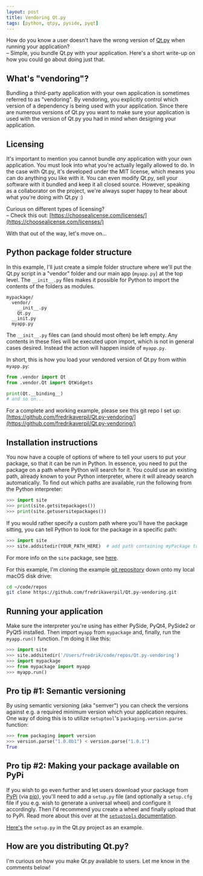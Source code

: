```yaml
---
layout: post
title: Vendoring Qt.py
tags: [python, qtpy, pyside, pyqt]
---
```


How do you know a user doesn't have the wrong version of [Qt.py](https://github.com/mottosso/Qt.py) when running your application?  
– Simple, you bundle Qt.py with your application. Here's a short write-up on how you could go about doing just that.

<!--more-->


## What's "vendoring"?

Bundling a third-party application with your own application is sometimes referred to as "vendoring". By vendoring, you explicitly control which version of a dependency is being used with your application. Since there are numerous versions of Qt.py you want to make sure your application is used with the version of Qt.py you had in mind when designing your application.


## Licensing

It's important to mention you cannot bundle *any* application with your own application. You must look into what you're actually legally allowed to do. In the case with Qt.py, it's developed under the MIT license, which means you can do anything you like with it. You can even modify Qt.py, sell your software with it bundled and keep it all closed source. However, speaking as a collaborator on the project, we're always super happy to hear about what you're doing with Qt.py :)

Curious on different types of licensing?  
– Check this out: [https://choosealicense.com/licenses/](https://choosealicense.com/licenses/)

With that out of the way, let's move on...


## Python package folder structure

In this example, I'll just create a simple folder structure where we'll put the Qt.py script in a "vendor" folder and our main app (`myapp.py`) at the top level. The `__init__.py` files makes it possible for Python to import the contents of the folders as modules.

```
mypackage/
  vendor/
    __init__.py
    Qt.py
  __init.py
  myapp.py
```

The `__init__.py` files can (and should most often) be left empty. Any contents in these files will be executed upon import, which is not in general cases desired. Instead the action will happen inside of `myapp.py`.

In short, this is how you load your vendored version of Qt.py from within `myapp.py`:

```python
from .vendor import Qt
from .vendor.Qt import QtWidgets

print(Qt.__binding__)
# and so on...
```

For a complete and working example, please see this git repo I set up: [https://github.com/fredrikaverpil/Qt.py-vendoring/](https://github.com/fredrikaverpil/Qt.py-vendoring/)


## Installation instructions

You now have a couple of options of where to tell your users to put your package, so that it can be run in Python. In essence, you need to put the package on a path where Python will search for it. You could use an existing path, already known to your Python interpreter, where it will already search automatically. To find out which paths are available, run the following from the Python interpreter:

```python
>>> import site
>>> print(site.getsitepackages())
>>> print(site.getusersitepackages())
```

If you would rather specify a custom path where you'll have the package sitting, you can tell Python to look for the package in a specific path:

```python
>>> import site
>>> site.addsitedir(YOUR_PATH_HERE)  # add path containing myPackage to PYTHONPATH
```

For more info on the `site` package, see [here](https://docs.python.org/2/library/site.html).

For this example, I'm cloning the example [git repository](https://github.com/fredrikaverpil/Qt.py-vendoring/) down onto my local macOS disk drive:

```bash
cd ~/code/repos
git clone https://github.com/fredrikaverpil/Qt.py-vendoring.git
```

## Running your application

Make sure the interpreter you're using has either PySide, PyQt4, PySide2 or PyQt5 installed. Then import `myapp` from `mypackage` and, finally, run the `myapp.run()` function. I'm doing it like this:

```python
>>> import site
>>> site.addsitedir('/Users/fredrik/code/repos/Qt.py-vendoring')
>>> import mypackage
>>> from mypackage import myapp
>>> myapp.run()
```

## Pro tip #1: Semantic versioning

By using semantic versioning (aka "semver") you can check the versions against e.g. a required minimum version which your application requires. One way of doing this is to utilize `setuptool`'s `packaging.version.parse` function:

```python
>>> from packaging import version
>>> version.parse("1.0.0b1") < version.parse("1.0.1")
True
```

## Pro tip #2: Making your package available on PyPi

If you wish to go even further and let users download your package from [PyPi](https://pypi.python.org/pypi) (via [pip](https://packaging.python.org/installing/)), you'll need to add a `setup.py` file (and optionally a `setup.cfg` file if you e.g. wish to generate a universal wheel) and configure it accordingly. Then I'd recommend you create a wheel and finally upload that to PyPi. Read more about this over at the [`setuptools` documentation](https://packaging.python.org/distributing/).

[Here's](https://github.com/mottosso/Qt.py/blob/master/setup.py) the `setup.py` in the Qt.py project as an example.


## How are you distributing Qt.py?

I'm curious on how you make Qt.py available to users. Let me know in the comments below!
